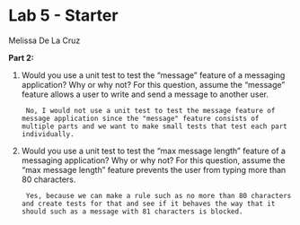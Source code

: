 # Lab 5 - Starter
Melissa De La Cruz

**Part 2:**

1) Would you use a unit test to test the “message” feature of a messaging application? Why or why not? For this question, assume the “message” feature allows a user to write and send a message to another user.

        No, I would not use a unit test to test the message feature of message application since the "message" feature consists of multiple parts and we want to make small tests that test each part individually.

2) Would you use a unit test to test the “max message length” feature of a messaging application? Why or why not? For this question, assume the “max message length” feature prevents the user from typing more than 80 characters.

        Yes, because we can make a rule such as no more than 80 characters and create tests for that and see if it behaves the way that it should such as a message with 81 characters is blocked.

   